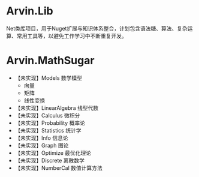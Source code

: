 # Arvin.Lib
Net类库项目，用于Nuget扩展与知识体系整合，计划包含语法糖、算法、复杂运算、常用工具等，以避免工作学习中不断重复开发。

# Arvin.MathSugar
- 【未实现】Models 数学模型
  - 向量
  - 矩阵
  - 线性变换
- 【未实现】LinearAlgebra 线型代数
- 【未实现】Calculus 微积分
- 【未实现】Probability 概率论
- 【未实现】Statistics 统计学
- 【未实现】Info 信息论
- 【未实现】Graph 图论
- 【未实现】Optimize 最优化理论
- 【未实现】Discrete 离散数学
- 【未实现】NumberCal 数值计算方法